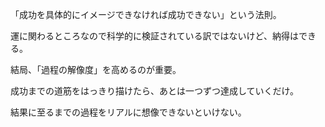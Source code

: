 「成功を具体的にイメージできなければ成功できない」という法則。

運に関わるところなので科学的に検証されている訳ではないけど、納得はできる。

結局、「過程の解像度」を高めるのが重要。

成功までの道筋をはっきり描けたら、あとは一つずつ達成していくだけ。

結果に至るまでの過程をリアルに想像できないといけない。
